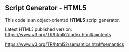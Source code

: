 ## Script Generator - HTML5

This code is an object-oriented **HTML5** script generator.

Latest HTML5 published version:
https://www.w3.org/TR/html52/index.html#contents

https://www.w3.org/TR/html52/semantics.html#semantics